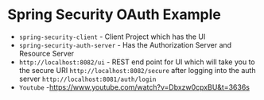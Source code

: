 # Spring Security OAuth Example

- `spring-security-client` - Client Project which has the UI 
- `spring-security-auth-server` - Has the Authorization Server and Resource Server
- `http://localhost:8082/ui` - REST end point for UI which will take you to the secure URI `http://localhost:8082/secure` after logging into the auth server `http://localhost:8081/auth/login`
- `Youtube` -https://www.youtube.com/watch?v=Dbxzw0cpxBU&t=3636s
